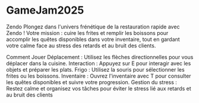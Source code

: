 # GameJam2025
Zendo
Plongez dans l'univers frénétique de la restauration rapide avec Zendo ! Votre mission : cuire les frites et remplir les boissons pour accomplir les quêtes disponibles dans votre inventaire, tout en gardant votre calme face au stress des retards et au bruit des clients.

Comment Jouer
Déplacement : Utilisez les flèches directionnelles pour vous déplacer dans la cuisine.
Interaction : Appuyez sur E pour interagir avec les objets et préparer les plats.
Frigo : Utilisez la souris pour sélectionner les frites ou les boissons.
Inventaire : Ouvrez l'inventaire avec T pour consulter les quêtes disponibles et suivre votre progression.
Gestion du stress : Restez calme et organisez vos tâches pour éviter le stress lié aux retards et au bruit des clients
